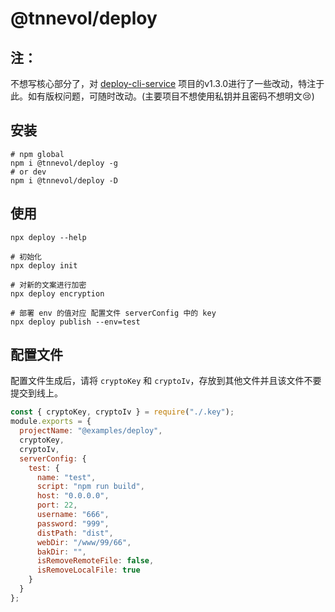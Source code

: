 # @tnnevol/deploy

## 注：
不想写核心部分了，对 [deploy-cli-service](https://github.com/fuchengwei/deploy-cli-service) 项目的v1.3.0进行了一些改动，特注于此。如有版权问题，可随时改动。(主要项目不想使用私钥并且密码不想明文😢)

## 安装

```shell
# npm global
npm i @tnnevol/deploy -g
# or dev
npm i @tnnevol/deploy -D
```

## 使用

```shell
npx deploy --help

# 初始化
npx deploy init

# 对新的文案进行加密
npx deploy encryption

# 部署 env 的值对应 配置文件 serverConfig 中的 key
npx deploy publish --env=test
```

## 配置文件

配置文件生成后，请将 `cryptoKey` 和 `cryptoIv`，存放到其他文件并且该文件不要提交到线上。

```javascript
const { cryptoKey, cryptoIv } = require("./.key");
module.exports = {
  projectName: "@examples/deploy",
  cryptoKey,
  cryptoIv,
  serverConfig: {
    test: {
      name: "test",
      script: "npm run build",
      host: "0.0.0.0",
      port: 22,
      username: "666",
      password: "999",
      distPath: "dist",
      webDir: "/www/99/66",
      bakDir: "",
      isRemoveRemoteFile: false,
      isRemoveLocalFile: true
    }
  }
};

```
